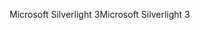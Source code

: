 <span data-ttu-id="610b3-101">Microsoft Silverlight 3</span><span class="sxs-lookup"><span data-stu-id="610b3-101">Microsoft Silverlight 3</span></span>